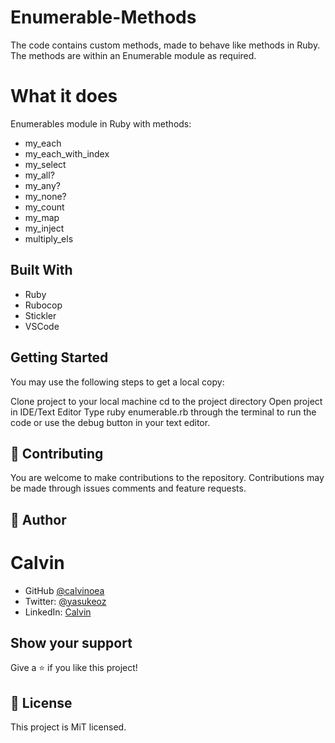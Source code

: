 # Enumerable-Methods


The code contains custom methods, made to behave like methods in Ruby. The methods are within an Enumerable module as required.


# What it does

Enumerables module in Ruby with methods:

- my_each
- my_each_with_index
- my_select
- my_all?
- my_any?
- my_none?
- my_count
- my_map
- my_inject
- multiply_els

## Built With

- Ruby
- Rubocop
- Stickler
- VSCode



## Getting Started
You may use the following steps to get a local copy:

Clone project to your local machine
cd to the project directory
Open project in IDE/Text Editor
Type ruby enumerable.rb through the terminal to run the code or use the debug button in your text editor.

## 🤝 Contributing
You are welcome to make contributions to the repository. Contributions may be made through issues comments and feature requests.


## 👤 Author

# Calvin
- GitHub [@calvinoea](https://github.com/calvinoea/)
- Twitter: [@yasukeoz](https://twitter.com/yasukeoz)
- LinkedIn: [Calvin](https://www.linkedin.com/in/calvin-ebun-amu-9b200017a/)

## Show your support
Give a ⭐️ if you like this project!

## 📝 License
This project is MiT licensed.







